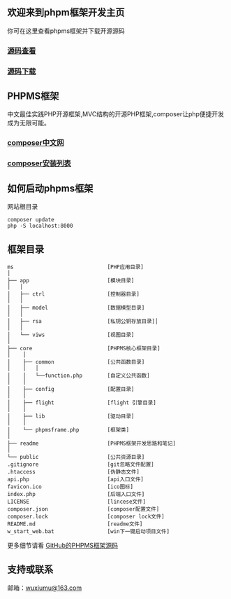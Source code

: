 ## 欢迎来到phpm框架开发主页

你可在这里查看phpms框架并下载开源源码
### [源码查看](https://github.com/wuxiumu/ms)

### [源码下载](https://github.com/wuxiumu/ms.git)

## PHPMS框架
中文最佳实践PHP开源框架,MVC结构的开源PHP框架,composer让php便捷开发成为无限可能。

### [composer中文网](https://www.phpcomposer.com/)
### [composer安装列表](https://packagist.org/)

## 如何启动phpms框架
网站根目录
```
composer update
php -S localhost:8000
```

## 框架目录

```
ms                              [PHP应用目录]
│
├── app                         [模块目录]
│   │
│   ├── ctrl                    [控制器目录]
│   │  
│   ├── model                   [数据模型目录]
│   │   
│   ├── rsa                     [私钥公钥存放目录]│   
│   │ 
│   └── viws                    [视图目录]
│    
├── core                        [PHPMS核心框架目录]
│    │
│    ├── common                 [公共函数目录]
│    │   │
│    │   └──function.php        [自定义公共函数]
│    │
│    ├── config                 [配置目录]
│    │
│    ├── flight                 [flight 引擎目录]
│    │
│    ├── lib                    [驱动目录]
│    │   
│    └── phpmsframe.php         [框架类]
│
├── readme                      [PHPMS框架开发思路和笔记]
│    
└── public                      [公共资源目录]
.gitignore                      [git忽略文件配置]
.htaccess                       [伪静态文件]
api.php                         [api入口文件]  
favicon.ico                     [ico图标] 
index.php                       [后端入口文件]
LICENSE                         [lincese文件]
composer.json                   [composer配置文件]
composer.lock                   [composer lock文件]
README.md                       [readme文件]
w_start_web.bat                 [win下一键启动项目文件] 
```

更多细节请看 [GitHub的PHPMS框架源码](https://github.com/wuxiumu/ms)

## 支持或联系

邮箱：wuxiumu@163.com
